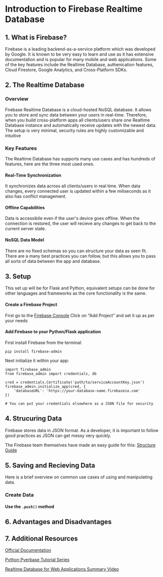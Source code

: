 # Introduction to Firebase Realtime Database


## 1. What is Firebase?
Firebase is a leading backend-as-a-service platform which was developed by Google. It is known to be very easy to learn and use as it has extensive documentation and is popular for many mobile and web applications. Some of the key features include the Realtime Database, authenication features, Cloud Firestore, Google Analytics, and Cross-Platform SDKs.


## 2. The Realtime Database

### Overview 

Firebase Realtime Database is a cloud-hosted NoSQL database. It allows you to store and sync data between your users in real-time. Therefore, when you build cross-platform apps all clients/users share one Realtime Database instance and automatically receive updates with the newest data. The setup is very minimal, security rules are highly customizable and intuitive 

### Key Features 

The Realtime Database has supports many use cases and has hundreds of features, here are the three most used ones. 

#### Real-Time Synchronization
It synchronizes data across all clients/users in real time. When data changes, every connected user is updated within a few miliseconds as it also has conflict management. 

#### Offline Capabilities 
Data is accessibile even if the user's device goes offline. When the connection is restored, the user will recieve any changes to get back to the current server state.

#### NoSQL Data Model
There are no fixed schemas so you can structure your data as seen fit. There are a many best practices you can follow, but this allows you to pass all sorts of data between the app and database.


## 3. Setup 

This set up will be for Flask and Python, equivalent setups can be done for other languages and frameworks as the core functionality is the same.

#### Create a Firebase Project
First go to the [Firebase Console](https://console.firebase.google.com/u/0/)
Click on "Add Project" and set it up as per your needs

#### Add Firebase to your Python/Flask application

First install Firebase from the terminal:
```
pip install firebase-admin
```

Next initialize it within your app:
```
import firebase_admin
from firebase_admin import credentials, db

cred = credentials.Certificate('path/to/serviceAccountKey.json')
firebase_admin.initialize_app(cred, {
    'databaseURL': 'https://your-database-name.firebaseio.com'
})

# You can put your credentials elsewhere as a JSON file for security
```

## 4. Strucuring Data
Firebase stores data in JSON format. As a developer, it is important to follow good practices as JSON can get messy very quickly. 

The Firebase team themselves have made an easy guide for this: [Structure Guide](https://firebase.google.com/docs/database/admin/structure-data)

## 5. Saving and Recieving Data

Here is a brief overview on common use cases of using and manipulating data.

### Create Data
#### Use the ```.push()``` method

## 6. Advantages and Disadvantages



## 7. Additional Resources
[Official Documentation](https://firebase.google.com/docs/database) 

[Python Pyerbase Tutorial Series](https://www.youtube.com/playlist?list=PLs3IFJPw3G9Jwaimh5yTKot1kV5zmzupt)

[Realtime Database for Web Applications Summary Video](https://www.youtube.com/watch?v=pP7quzFmWBY) 
